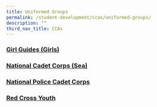 ```yaml
---
title: Uniformed Groups
permalink: /student-development/ccas/uniformed-groups/
description: ""
third_nav_title: CCAs
---
```

### [Girl Guides (Girls)](/student-development/ccas/uniformed-groups/girl-guides-girls/)

### [National Cadet Corps (Sea)](/student-development/ccas/uniformed-groups/national-cadet-corps-sea/)

### [National Police Cadet Corps](/student-development/ccas/uniformed-groups/national-police-cadet-corps/)

### [Red Cross Youth](/student-development/ccas/uniformed-groups/red-cross-youth/)